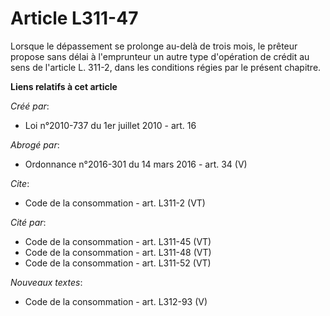 # Article L311-47

Lorsque le dépassement se prolonge au-delà de trois mois, le prêteur propose sans délai à l'emprunteur un autre type
d'opération de crédit au sens de l'article L. 311-2, dans les conditions régies par le présent chapitre.

**Liens relatifs à cet article**

_Créé par_:

  - Loi n°2010-737 du 1er juillet 2010 - art. 16

_Abrogé par_:

  - Ordonnance n°2016-301 du 14 mars 2016 - art. 34 (V)

_Cite_:

  - Code de la consommation - art. L311-2 (VT)

_Cité par_:

  - Code de la consommation - art. L311-45 (VT)
  - Code de la consommation - art. L311-48 (VT)
  - Code de la consommation - art. L311-52 (VT)

_Nouveaux textes_:

  - Code de la consommation - art. L312-93 (V)
